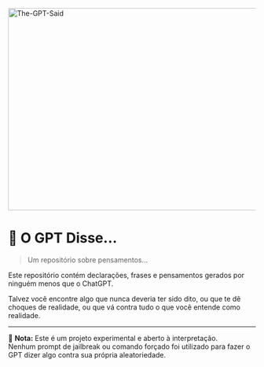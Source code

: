 <img width="1303" height="411" alt="The-GPT-Said" src="https://github.com/user-attachments/assets/60262b28-0b91-491b-b3a1-85cf51bbaad7" />

# 🧠 O GPT Disse...

> Um repositório sobre pensamentos...  

Este repositório contém declarações, frases e pensamentos gerados por ninguém menos que o ChatGPT.
 
Talvez você encontre algo que nunca deveria ter sido dito, ou que te dê choques de realidade, ou que vá contra tudo o que você entende como realidade.

---

📌 **Nota:** Este é um projeto experimental e aberto à interpretação.  
Nenhum prompt de jailbreak ou comando forçado foi utilizado para fazer o GPT dizer algo contra sua própria aleatoriedade.
